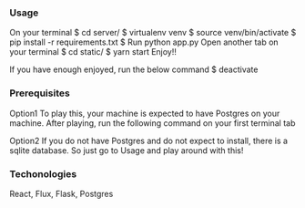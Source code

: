 ### Usage
On your terminal
$ cd server/
$ virtualenv venv
$ source venv/bin/activate
$ pip install -r requirements.txt
$ Run python app.py
Open another tab on your terminal
$ cd static/
$ yarn start
Enjoy!!

If you have enough enjoyed, run the below command
$ deactivate

### Prerequisites
Option1
To play this, your machine is expected to have Postgres on your machine.
After playing, run the following command on your first terminal tab

Option2
If you do not have Postgres and do not expect to install, there is a sqlite database.
So just go to Usage and play around with this!


### Techonologies
React, Flux, Flask, Postgres